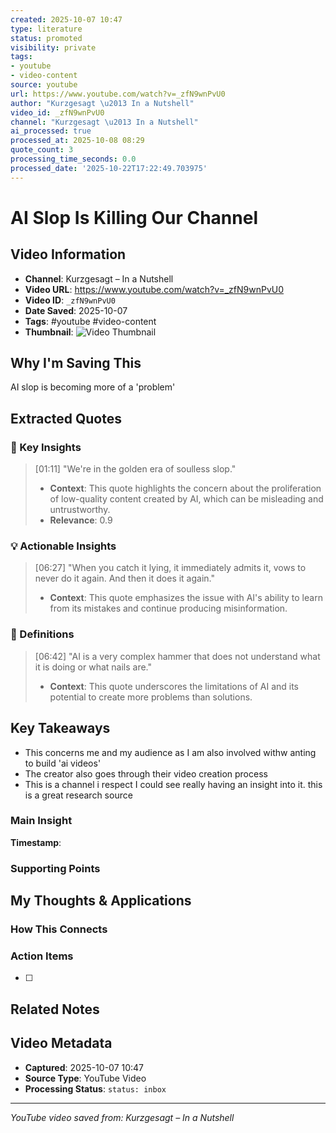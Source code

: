 ```yaml
---
created: 2025-10-07 10:47
type: literature
status: promoted
visibility: private
tags:
- youtube
- video-content
source: youtube
url: https://www.youtube.com/watch?v=_zfN9wnPvU0
author: "Kurzgesagt \u2013 In a Nutshell"
video_id: _zfN9wnPvU0
channel: "Kurzgesagt \u2013 In a Nutshell"
ai_processed: true
processed_at: 2025-10-08 08:29
quote_count: 3
processing_time_seconds: 0.0
processed_date: '2025-10-22T17:22:49.703975'
---
```



# AI Slop Is Killing Our Channel

## Video Information
- **Channel**: Kurzgesagt – In a Nutshell
- **Video URL**: https://www.youtube.com/watch?v=_zfN9wnPvU0
- **Video ID**: `_zfN9wnPvU0`
- **Date Saved**: 2025-10-07
- **Tags**: #youtube #video-content
- **Thumbnail**: ![Video Thumbnail](https://i.ytimg.com/vi/_zfN9wnPvU0/hqdefault.jpg)

## Why I'm Saving This
AI slop is becoming more of a 'problem' 

## Extracted Quotes

### 🎯 Key Insights

> [01:11] "We're in the golden era of soulless slop."
> - **Context**: This quote highlights the concern about the proliferation of low-quality content created by AI, which can be misleading and untrustworthy.
> - **Relevance**: 0.9

### 💡 Actionable Insights

> [06:27] "When you catch it lying, it immediately admits it, vows to never do it again. And then it does it again."
> - **Context**: This quote emphasizes the issue with AI's ability to learn from its mistakes and continue producing misinformation.

### 📖 Definitions

> [06:42] "AI is a very complex hammer that does not understand what it is doing or what nails are."
> - **Context**: This quote underscores the limitations of AI and its potential to create more problems than solutions.


## Key Takeaways
<!-- As you watch, capture key points here -->
- This concerns me and my audience as I am also involved withw anting to build 'ai videos'
- The creator also goes through their video creation process
- This is a channel i respect I could see really having an insight into it. this is a great research source
### Main Insight
> 

**Timestamp**: 

### Supporting Points
<!-- Add more as you watch -->

## My Thoughts & Applications

### How This Connects
<!-- Links to your existing knowledge -->

### Action Items
- [ ] 

## Related Notes
<!-- Add [[wiki-links]] as you make connections -->

## Video Metadata
<!-- Auto-filled for future reference -->
- **Captured**: 2025-10-07 10:47
- **Source Type**: YouTube Video
- **Processing Status**: `status: inbox`

---
*YouTube video saved from: Kurzgesagt – In a Nutshell*
